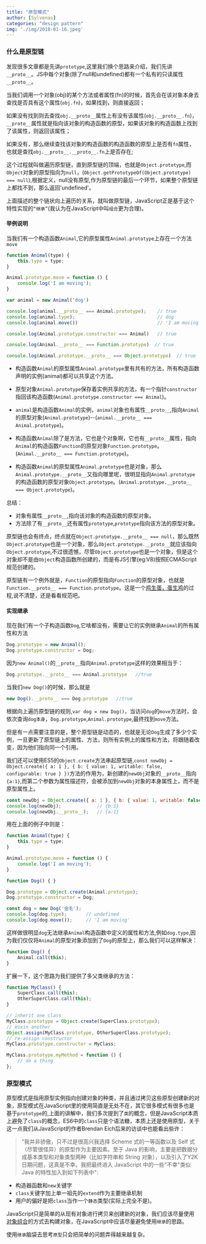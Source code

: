 ```yaml
---
title: "原型模式"
author: [Sylvenas]
categories: "design pattern"
img: './img/2018-01-16.jpeg'
---
```

### 什么是原型链
发现很多文章都是先讲`prototype`,这里我们换个思路来介绍，我们先讲`__proto__`。JS中每个对象(除了null和undefined)都有一个私有的只读属性`__proto__`。

当我们调用一个对象(obj)的某个方法或者属性(fn)的时候，首先会在该对象本身去查找是否具有这个属性(`obj.fn`)，如果找到，则直接返回；

如果没有找到则去查找`obj.__proto__`属性上有没有该属性(`obj.__proto__.fn`)，`__proto__`属性就是指向该对象的构造函数的原型，如果该对象的构造函数上找到了该属性，则返回该属性；

如果没有，那么继续查找该对象的构造函数的构造函数的原型上是否有`fn`属性，也就是查找`obj.__proto__.__proto__.fn`上是否存在;

这个过程就叫做遍历原型链，直到原型链的顶端，也就是`Object.prototype`,而`Object`对象的原型指向为`null`，(`Object.getPrototypeOf(Object.prototype) === null`),根据定义，null没有原型,作为原型链的最后一个环节，如果整个原型链上都找不到，那么返回'undefined'。

上面描述的整个链状向上遍历的关系，就叫做原型链，JavaScript正是基于这个特性实现的`“继承”`(我认为在JavaScript中叫`组合`更为合理)。

#### 举例说明
当我们有一个构造函数`Animal`,它的原型属性`Animal.prototype`上存在一个方法`move`
``` js
function Animal(type) {
	this.type = type;
}

Animal.prototype.move = function () {
	console.log('I am moving');
}

var animal = new Animal('dog')

console.log(animal.__proto__ === Animal.prototype);    // true
console.log(animal.type);                              // dog
console.log(animal.move())							   // 'I am moving'

console.log(Animal.prototype.constructor === Animal)   // true

console.log(Animal.__proto__ === Function.prototype)  // true

console.log(Animal.prototype.__proto__ === Object.prototype)  // true
```
* 构造函数`Animal`的原型属性`Animal.prototype`里有共有的方法，所有构造函数声明的实例(animal)都可以共享这个方法。

* 原型对象`Animal.prototype`保存着实例共享的方法，有一个指针`constructor`指回该构造函数(`Animal.prototype.constructor === Animal`)。

* `animal`是构造函数`Animal`的实例，`animal`对象也有属性`__proto__`,指向`Animal`的原型对象(`Animal.prototype`)--(`animal.__proto__ === Animal.prototype`)。

* 构造函数`Animal`除了是方法，它也是个对象啊，它也有`__proto__`属性，指向`Animal`的构造函数`Function`的原型对象`Function.prototype`。(`Animal.__proto__ === Function.prototype`)。

* 构造函数`Animal`的原型属性`Animal.prototype`也是对象，那么`Animal.prototype.__proto__`又指向哪里呢，很明显指向`Animal.prototype`的构造函数的原型对象`Object.prototype`。(`Animal.prototype.__proto__ === Object.prototype`)。

总结：
* 对象有属性`__proto__`,指向该对象的构造函数的原型对象。
* 方法除了有`__proto__`还有属性`prototype`,`prototype`指向该方法的原型对象。

原型链也会有终点，终点就在`Object.prototype.__proto__ === null`，那么既然`Object.prototype`也是一个对象，那么`Object.prototype.__proto__`就应该指向`Object.prototype`,不过很遗憾，尽管`Object.prototype`也是一个对象，但是这个对象却不是由`Object`构造函数所创建的，而是有JS引擎(eg:V8)按照ECMAScript规范创建的。

原型链有一个例外就是，`Function`的原型指向`Function`的原型对象，也就是`Function.__proto__ === Function.prototype`。这是一个[鸡生蛋，蛋生鸡](http://www.ecma-international.org/ecma-262/5.1/#sec-15%EF%BC%8C_%E9%B8%A1%E5%92%8C%E8%9B%8B_%E7%9A%84%E9%97%AE%E9%A2%98%E5%B0%B1%E6%98%AF%E8%BF%99%E4%B9%88%E5%87%BA%E7%8E%B0%E5%92%8C%E8%AE%BE%E8%AE%A1%E7%9A%84%EF%BC%9A**%60Function%60%E7%BB%A7%E6%89%BF%60Function%60%E6%9C%AC%E8%BA%AB%EF%BC%8C%60Function.prototype%60%E7%BB%A7%E6%89%BF%60Object.prototype%60%E3%80%82)的过程,说不清楚，还是看看规范吧。

#### 实现继承
现在我们有一个子构造函数`Dog`,它啥都没有，需要让它的实例继承`Animal`的所有属性和方法
``` js
Dog.prototype = new Animal();
Dog.prototype.constructor = Dog;
```
因为`new Animal()`的`__proto__`指向`Animal.prototype`这样的效果相当于：
``` js
Dog.prototype.__proto__ === Animal.prototype   //true
```
当我们`new Dog()`的时候，那么就是
``` js
new Dog().__proto__ === Dog.prototype   //true
```
根据向上遍历原型链的规则,`var dog = new Dog()`，当访问`dog`的`move`方法时，会依次查询`dog本身`，`Dog.prototype`,`Animal.prototype`,最终找到`move`方法。

但是有一点需要注意的是，整个原型链是动态的，也就是无论`Dog`生成了多少个实例，一旦更新了原型链上的属性、方法，则所有实例上的属性和方法，将跟随着改变，因为他们指向同一个引用。

我们还可以使用ES5的`Object.create`方法串起原型链,`const newObj = Object.create({ a: 1 }, { b: { value: 1, writable: false, configurable: true } })`方法的作用为，新创建的`newObj`对象的`__proto__`指向`{a:1}`,而第二个参数为属性描述符，会被添加到`newObj`对象的本身属性上，而不是原型属性上。
``` js
const newObj = Object.create({ a: 1 }, { b: { value: 1, writable: false, configurable: true } })
console.log(newObj);             // {b:1}
console.log(newObj.__proto__);   // {a:1}
```
用在上面的例子中则是：
``` js
function Animal(type) {
	this.type = type;
}

Animal.prototype.move = function () {
	console.log('I am moving');
}

function Dog() { }

Dog.prototype = Object.create(Animal.prototype);
Dog.prototype.constructor = Dog;

const dog = new Dog('金毛');
console.log(dog.type);       // undefined
console.log(dog.move());     // 'I am moving'
```
这样做很明显`dog`无法继承`Animal`构造函数中定义的属性和方法,例如`dog.type`,因为我们仅仅将`Animal`的原型对象添加到了`Dog`的原型上，那么我们可以这样解决：
``` js
function Dog() {
	Animal.call(this);
}
```
扩展一下，这个思路为我们提供了多父类继承的方法：
``` js
function MyClass() {
	SuperClass.call(this);
	OtherSuperClass.call(this);
}

// inherit one class
MyClass.prototype = Object.create(SuperClass.prototype);
// mixin another
Object.assign(MyClass.prototype, OtherSuperClass.prototype);
// re-assign constructor
MyClass.prototype.constructor = MyClass;

MyClass.prototype.myMethod = function () {
	// do a thing
};
```

### 原型模式
原型模式是指用原型实例指向创建对象的种类，并且通过拷贝这些原型创建新的对象，原型模式在JavaScript里的使用简直是无处不在，其它很多模式有很多也是基于`prototype`的,上面的讲解中，我们多次提到了`类`的概念，但是JavaScript本质上避免了`class`的概念，ES6中的`class`只是个语法糖，本质上还是使用原型，关于这一点我们从JavaScript的作者Brendan Eich后来的访谈中也能看出些许：
>"我并非骄傲，只不过是很高兴我选择 Scheme 式的一等函数以及 Self 式（尽管很怪异）的原型作为主要因素。至于 Java 的影响，主要是把数据分成基本类型和对象类型两种（比如字符串和 String 对象），以及引入了Y2K 日期问题，这真是不幸。我把最终进入 JavaScript 中的一些"不幸"类似 Java 的特性加入到如下列表中":

* 构造器函数和`new`关键字
* `class`关键字加上单一祖先的`extend`作为主要继承机制
* 用户的偏好是把`class`当作一个`静态`类型(实际上完全不是)。

JavaScript只是简单的从现有对象进行拷贝来创建新的对象，我们应该尽量使用[对象组合](https://lit-forest.github.io/blog/2017/12/10/composing-software-intro.html)的方式去构建对象，在JavaScript中应该尽量避免使用`继承`的思路。

使用`继承`脑袋去思考`原型`只会把简单的问题弄得越来越复杂。
